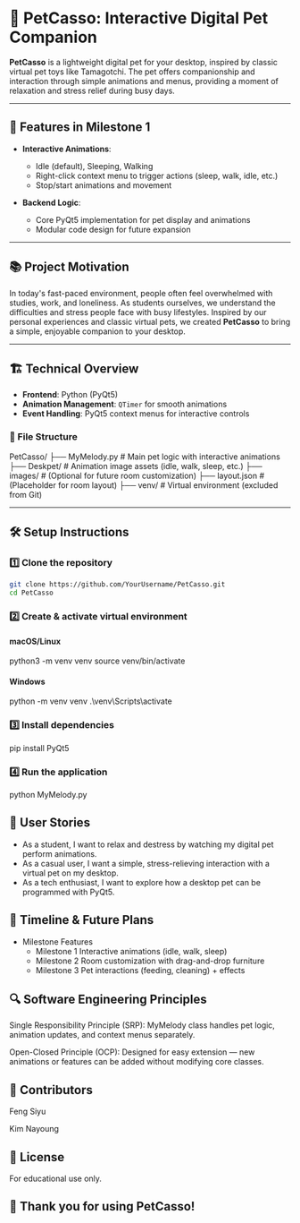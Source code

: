 # 🐾 PetCasso: Interactive Digital Pet Companion

**PetCasso** is a lightweight digital pet for your desktop, inspired by classic virtual pet toys like Tamagotchi. The pet offers companionship and interaction through simple animations and menus, providing a moment of relaxation and stress relief during busy days.

---

## 🌟 Features in Milestone 1

- **Interactive Animations**:
  - Idle (default), Sleeping, Walking
  - Right-click context menu to trigger actions (sleep, walk, idle, etc.)
  - Stop/start animations and movement

- **Backend Logic**:
  - Core PyQt5 implementation for pet display and animations
  - Modular code design for future expansion

---

## 📚 Project Motivation

In today's fast-paced environment, people often feel overwhelmed with studies, work, and loneliness. As students ourselves, we understand the difficulties and stress people face with busy lifestyles. Inspired by our personal experiences and classic virtual pets, we created **PetCasso** to bring a simple, enjoyable companion to your desktop.

---

## 🏗 Technical Overview

- **Frontend**: Python (PyQt5)
- **Animation Management**: `QTimer` for smooth animations
- **Event Handling**: PyQt5 context menus for interactive controls

### 📁 File Structure
PetCasso/
├── MyMelody.py # Main pet logic with interactive animations
├── Deskpet/ # Animation image assets (idle, walk, sleep, etc.)
├── images/ # (Optional for future room customization)
├── layout.json # (Placeholder for room layout)
├── venv/ # Virtual environment (excluded from Git)

---

## 🛠 Setup Instructions

### 1️⃣ Clone the repository

```bash
git clone https://github.com/YourUsername/PetCasso.git
cd PetCasso
```
### 2️⃣ Create & activate virtual environment

#### macOS/Linux
python3 -m venv venv
source venv/bin/activate

#### Windows
python -m venv venv
.\venv\Scripts\activate

### 3️⃣ Install dependencies
pip install PyQt5

### 4️⃣ Run the application
python MyMelody.py

## 📝 User Stories
- As a student, I want to relax and destress by watching my digital pet perform animations.
- As a casual user, I want a simple, stress-relieving interaction with a virtual pet on my desktop.
- As a tech enthusiast, I want to explore how a desktop pet can be programmed with PyQt5.

## 📅 Timeline & Future Plans
- Milestone	Features
  - Milestone 1	Interactive animations (idle, walk, sleep)
  - Milestone 2	Room customization with drag-and-drop furniture
  - Milestone 3	Pet interactions (feeding, cleaning) + effects

## 🔍 Software Engineering Principles
Single Responsibility Principle (SRP): MyMelody class handles pet logic, animation updates, and context menus separately.

Open-Closed Principle (OCP): Designed for easy extension — new animations or features can be added without modifying core classes.

## 🤝 Contributors
Feng Siyu

Kim Nayoung

## 📄 License
For educational use only.

## 🌸 Thank you for using PetCasso!
